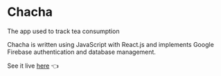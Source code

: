 # Chacha

The app used to track tea consumption

Chacha is written using JavaScript with React.js and implements Google Firebase authentication and database management.

See it live [here](https://chacha-tracking.netlify.app/) 👈
